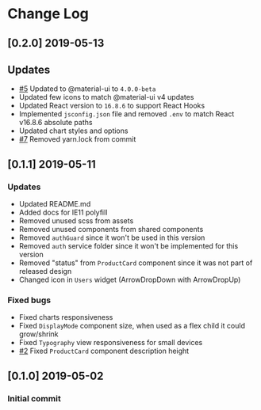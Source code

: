 # Change Log

## [0.2.0] 2019-05-13

## Updates

- [#5](https://github.com/devias-io/react-material-dashboard/issues/5) Updated to @material-ui to `4.0.0-beta`
- Updated few icons to match @material-ui v4 updates
- Updated React version to `16.8.6` to support React Hooks
- Implemented `jsconfig.json` file and removed `.env` to match React v16.8.6 absolute paths
- Updated chart styles and options
- [#7](https://github.com/devias-io/react-material-dashboard/issues/7) Removed yarn.lock from commit

## [0.1.1] 2019-05-11

### Updates

- Updated README.md
- Added docs for IE11 polyfill
- Removed unused scss from assets
- Removed unused components from shared components
- Removed `authGuard` since it won't be used in this version
- Removed `auth` service folder since it won't be implemented for this version
- Removed "status" from `ProductCard` component since it was not part of released design
- Changed icon in `Users` widget (ArrowDropDown with ArrowDropUp)

### Fixed bugs

- Fixed charts responsiveness
- Fixed `DisplayMode` component size, when used as a flex child it could grow/shrink
- Fixed `Typography` view responsiveness for small devices
- [#2](https://github.com/devias-io/react-material-dashboard/pull/2) Fixed `ProductCard` component description height

## [0.1.0] 2019-05-02

### Initial commit
